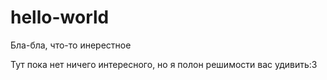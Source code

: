 # hello-world

Бла-бла, что-то инерестное

Тут пока нет ничего интересного, но я полон решимости вас удивить:3
